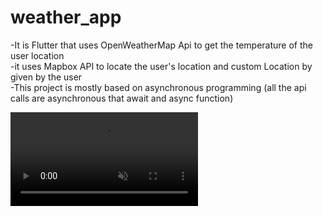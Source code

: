 # weather_app
-It is Flutter that uses OpenWeatherMap Api to get the temperature of the user location
<br/>
-it uses Mapbox API to locate the user's location and custom Location by given by the user
<br />
-This project is mostly based on asynchronous programming (all the api calls are asynchronous that await and async function)
<br/>

<video src="https://drive.google.com/file/d/1rl2eCWo4FefS1tm1qAiDBs_xYMk3UAEQ/view?usp=sharing"  controls="controls" muted="muted" class="d-block rounded-bottom-2 border-top width-fit" style="max-height:640px;">

  </video>
